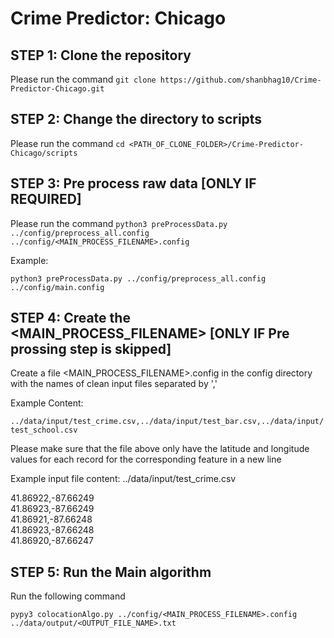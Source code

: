 # Crime Predictor: Chicago

## STEP 1: Clone the repository

Please run the command ``git clone https://github.com/shanbhag10/Crime-Predictor-Chicago.git``

## STEP 2: Change the directory to scripts

Please run the command ``cd <PATH_OF_CLONE_FOLDER>/Crime-Predictor-Chicago/scripts``

## STEP 3: Pre process raw data [ONLY IF REQUIRED]

Please run the command ``python3 preProcessData.py ../config/preprocess_all.config ../config/<MAIN_PROCESS_FILENAME>.config``

Example:

``python3 preProcessData.py ../config/preprocess_all.config ../config/main.config``

## STEP 4: Create the <MAIN_PROCESS_FILENAME> [ONLY IF Pre prossing step is skipped]

Create a file <MAIN_PROCESS_FILENAME>.config in the config directory with the names of clean input files separated by ','

Example Content:

``../data/input/test_crime.csv,../data/input/test_bar.csv,../data/input/test_school.csv
``

Please make sure that the file above only have the latitude and longitude values for each record for the corresponding feature in a new line

Example input file content: ../data/input/test_crime.csv

41.86922,-87.66249<br>
41.86923,-87.66249<br>
41.86921,-87.66248<br>
41.86923,-87.66248<br>
41.86920,-87.66247

## STEP 5: Run the Main algorithm

Run the following command

``pypy3 colocationAlgo.py ../config/<MAIN_PROCESS_FILENAME>.config ../data/output/<OUTPUT_FILE_NAME>.txt``
